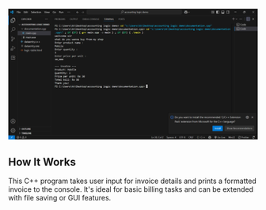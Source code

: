 ![Invoice Preview](Invoice.PNG)



## How It Works
This C++ program takes user input for invoice details and prints a formatted invoice to the console. It's ideal for basic billing tasks and can be extended with file saving or GUI features.




